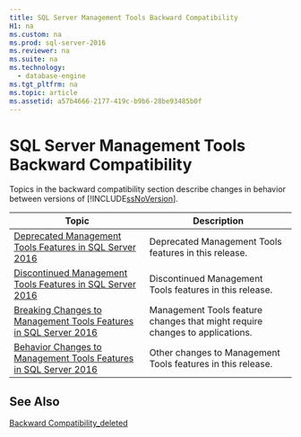 ```yaml
---
title: SQL Server Management Tools Backward Compatibility
H1: na
ms.custom: na
ms.prod: sql-server-2016
ms.reviewer: na
ms.suite: na
ms.technology: 
  - database-engine
ms.tgt_pltfrm: na
ms.topic: article
ms.assetid: a57b4666-2177-419c-b9b6-28be93485b0f
---
```

# SQL Server Management Tools Backward Compatibility
  Topics in the backward compatibility section describe changes in behavior between versions of [!INCLUDE[ssNoVersion](../../Token/Other/ssNoVersion_md.md)].  
  
|**Topic**|**Description**|  
|---------------|---------------------|  
|[Deprecated Management Tools Features in SQL Server 2016](../../Topics/TopicNameNotContainA/Deprecated-Management-Tools-Features-in-SQL-Server-2016.md)|Deprecated Management Tools features in this release.|  
|[Discontinued Management Tools Features in SQL Server 2016](../../Topics/TopicNameNotContainA/Discontinued-Management-Tools-Features-in-SQL-Server-2016.md)|Discontinued Management Tools features in this release.|  
|[Breaking Changes to Management Tools Features in SQL Server 2016](../../Topics/TopicNameNotContainA/Breaking-Changes-to-Management-Tools-Features-in-SQL-Server-2016.md)|Management Tools feature changes that might require changes to applications.|  
|[Behavior Changes to Management Tools Features in SQL Server 2016](../../Topics/TopicNameNotContainA/Behavior-Changes-to-Management-Tools-Features-in-SQL-Server-2016.md)|Other changes to Management Tools features in this release.|  
  
## See Also  
 [Backward Compatibility_deleted](../Topic/Backward%20Compatibility_deleted.md)  
  
  